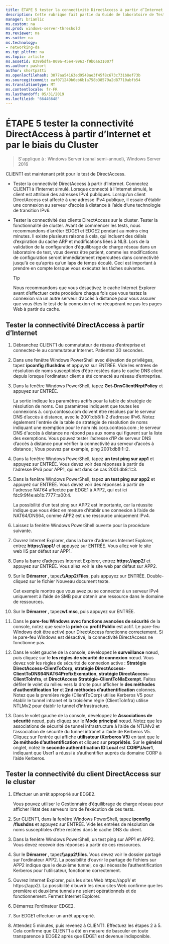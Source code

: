 ```yaml
---
title: ÉTAPE 5 tester la connectivité DirectAccess à partir d’Internet et par le biais du Cluster
description: Cette rubrique fait partie du Guide de laboratoire de Test - décrire de DirectAccess dans un Cluster avec équilibrage de charge réseau Windows pour Windows Server 2016
manager: brianlic
ms.custom: na
ms.prod: windows-server-threshold
ms.reviewer: na
ms.suite: na
ms.technology:
- networking-da
ms.tgt_pltfrm: na
ms.topic: article
ms.assetid: 8399bdfa-809a-45e4-9963-f9b6a631007f
ms.author: pashort
author: shortpatti
ms.openlocfilehash: 3077aa54163ed9548ae3f45f8c673c731b8ef73b
ms.sourcegitcommit: eaf071249b6eb6b1a758b38579a2d87710abfb54
ms.translationtype: MT
ms.contentlocale: fr-FR
ms.lasthandoff: 05/31/2019
ms.locfileid: "66446648"
---
```

# <a name="step-5-test-directaccess-connectivity-from-the-internet-and-through-the-cluster"></a>ÉTAPE 5 tester la connectivité DirectAccess à partir d’Internet et par le biais du Cluster

>S'applique à : Windows Server (canal semi-annuel), Windows Server 2016

CLIENT1 est maintenant prêt pour le test de DirectAccess.  
  
- Tester la connectivité DirectAccess à partir d’Internet. Connectez CLIENT1 à l’Internet simulé. Lorsque connecté à l’Internet simulé, le client est attribué des adresses IPv4 publiques. Lorsqu’un client DirectAccess est affecté à une adresse IPv4 publique, il essaie d’établir une connexion au serveur d’accès à distance à l’aide d’une technologie de transition IPv6.  
  
- Tester la connectivité des clients DirectAccess sur le cluster. Tester la fonctionnalité de cluster. Avant de commencer les tests, nous recommandons d’arrêter EDGE1 et EDGE2 pendant au moins cinq minutes. Il existe plusieurs raisons à cela, qui incluent des délais d’expiration du cache ARP et modifications liées à NLB. Lors de la validation de la configuration d’équilibrage de charge réseau dans un laboratoire de test, vous devrez être patient, comme les modifications de configuration seront immédiatement répercutées dans connectivité jusqu'à ce qu’après qu’un laps de temps écoulé. Ceci est important à prendre en compte lorsque vous exécutez les tâches suivantes.  
  
    > [!TIP]  
    > Nous recommandons que vous désactivez le cache Internet Explorer avant d’effectuer cette procédure chaque fois que vous testez la connexion via un autre serveur d’accès à distance pour vous assurer que vous êtes le test de la connexion et ne récupérant ne pas les pages Web à partir du cache.  
  
## <a name="test-directaccess-connectivity-from-the-internet"></a>Tester la connectivité DirectAccess à partir d’Internet  
  
1. Débranchez CLIENT1 du commutateur de réseau d’entreprise et connectez-le au commutateur Internet. Patientez 30 secondes.  
  
2. Dans une fenêtre Windows PowerShell avec élévation de privilèges, tapez **ipconfig /flushdns** et appuyez sur ENTRÉE. Vide les entrées de résolution de noms susceptibles d’être restées dans le cache DNS client depuis lorsque l’ordinateur client a été connecté au réseau d’entreprise.  
  
3. Dans la fenêtre Windows PowerShell, tapez **Get-DnsClientNrptPolicy** et appuyez sur ENTRÉE.  
  
   La sortie indique les paramètres actifs pour la table de stratégie de résolution de noms. Ces paramètres indiquent que toutes les connexions à. corp.contoso.com doivent être résolues par le serveur DNS d’accès à distance, avec le 2001:db8:1::2 d’adresse IPv6. Notez également l'entrée de la table de stratégie de résolution de noms indiquant une exemption pour le nom nls.corp.contoso.com ; le serveur DNS d'accès à distance ne répond pas aux noms qui figurent sur la liste des exemptions. Vous pouvez tester l’adresse d’IP de serveur DNS d’accès à distance pour vérifier la connectivité au serveur d’accès à distance ; Vous pouvez par exemple, ping 2001:db8:1::2.  
  
4. Dans la fenêtre Windows PowerShell, tapez **un test ping sur app1** et appuyez sur ENTRÉE. Vous devez voir des réponses à partir de l’adresse IPv6 pour APP1, qui est dans ce cas 2001:db8:1::3.  
  
5. Dans la fenêtre Windows PowerShell, tapez **un test ping sur app2** et appuyez sur ENTRÉE. Vous devez voir des réponses à partir de l'adresse NAT64 affectée par EDGE1 à APP2, qui est ici fdc9:9f4e:eb1b:7777::a00:4.  
  
   La possibilité d’un test ping sur APP2 est importante, car la réussite indique que vous étiez en mesure d’établir une connexion à l’aide de NAT64/DNS64, comme APP2 est une ressource uniquement IPv4.  
  
6. Laissez la fenêtre Windows PowerShell ouverte pour la procédure suivante.  
  
7. Ouvrez Internet Explorer, dans la barre d’adresses Internet Explorer, entrez **https://app1/** et appuyez sur ENTRÉE. Vous allez voir le site web IIS par défaut sur APP1.  
  
8. Dans la barre d’adresses Internet Explorer, entrez **https://app2/** et appuyez sur ENTRÉE. Vous allez voir le site web par défaut sur APP2.  
  
9. Sur le **Démarrer** , tapez<strong>\\\App2\Files</strong>, puis appuyez sur ENTRÉE. Double-cliquez sur le fichier Nouveau document texte.  
  
    Cet exemple montre que vous avez pu se connecter à un serveur IPv4 uniquement à l’aide de SMB pour obtenir une ressource dans le domaine de ressources.  
  
10. Sur le **Démarrer** , tapez**wf.msc**, puis appuyez sur ENTRÉE.  
  
11. Dans le **pare-feu Windows avec fonctions avancées de sécurité** de la console, notez que seule la **privé** ou **profil Public** est actif. Le pare-feu Windows doit être activé pour DirectAccess fonctionne correctement. Si le pare-feu Windows est désactivé, la connectivité DirectAccess ne fonctionne pas.  
  
12. Dans le volet gauche de la console, développez le **surveillance** nœud, puis cliquez sur le **les règles de sécurité de connexion** nœud. Vous devez voir les règles de sécurité de connexion active : **Stratégie DirectAccess-ClientToCorp**, **stratégie DirectAccess-ClientToDNS64NAT64PrefixExemption**, **stratégie DirectAccess-ClientToInfra**, et **DirectAccess Stratégie-ClientToNlaExempt**. Faites défiler le volet du milieu vers la droite pour afficher le **des méthodes d’authentification 1er** et **2nd méthodes d’authentification** colonnes. Notez que la première règle (ClientToCorp) utilise Kerberos V5 pour établir le tunnel intranet et la troisième règle (ClientToInfra) utilise NTLMv2 pour établir le tunnel d’infrastructure.  
  
13. Dans le volet gauche de la console, développez le **Associations de sécurité** nœud, puis cliquez sur le **Mode principal** nœud. Notez que les associations de sécurité de tunnel infrastructure à l’aide de NTLMv2 et l’association de sécurité du tunnel intranet à l’aide de Kerberos V5. Cliquez sur l’entrée qui affiche **utilisateur (Kerberos V5)** en tant que le **2e méthode d’authentification** et cliquez sur **propriétés**. Sur le **général** onglet, notez le **seconde authentification ID Local** est **CORP\User1**, indiquant que User1 a réussi à s’authentifier auprès du domaine CORP à l’aide Kerberos.  
  
## <a name="test-directaccess-client-connectivity-through-the-cluster"></a>Tester la connectivité du client DirectAccess sur le cluster  
  
1. Effectuer un arrêt approprié sur EDGE2.  
  
   Vous pouvez utiliser le Gestionnaire d’équilibrage de charge réseau pour afficher l’état des serveurs lors de l’exécution de ces tests.  
  
2. Sur CLIENT1, dans la fenêtre Windows PowerShell, tapez **ipconfig /flushdns** et appuyez sur ENTRÉE. Vide les entrées de résolution de noms susceptibles d’être restées dans le cache DNS du client.  
  
3. Dans la fenêtre Windows PowerShell, un test ping sur APP1 et APP2. Vous devez recevoir des réponses à partir de ces ressources.  
  
4. Sur le **Démarrer** , tapez<strong>\\\app2\files</strong>. Vous devez voir le dossier partagé sur l’ordinateur APP2. La possibilité d’ouvrir le partage de fichiers sur APP2 indique que le deuxième tunnel, ce qui nécessite l’authentification Kerberos pour l’utilisateur, fonctionne correctement.  
  
5. Ouvrez Internet Explorer, puis les sites Web https://app1/ et https://app2/. La possibilité d’ouvrir les deux sites Web confirme que les première et deuxième tunnels ne soient opérationnels et de fonctionnement. Fermez Internet Explorer.  
  
6. Démarrez l’ordinateur EDGE2.  
  
7. Sur EDGE1 effectuer un arrêt approprié.  
  
8. Attendez 5 minutes, puis revenez à CLIENT1. Effectuez les étapes 2 à 5. Cela confirme que CLIENT1 a été en mesure de basculer en toute transparence à EDGE2 après que EDGE1 est devenue indisponible.
